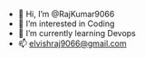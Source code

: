 - 👋 Hi, I’m @RajKumar9066
- 👀 I’m interested in Coding 
- 🌱 I’m currently learning Devops
- 📫 elvishraj9066@gmail.com
